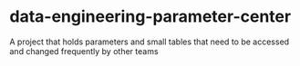 # data-engineering-parameter-center
A project that holds parameters and small tables that need to be accessed and changed frequently by other teams

